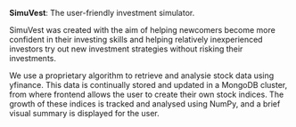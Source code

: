 **SimuVest**: The user-friendly investment simulator. 

SimuVest was created with the aim of helping newcomers become more confident in their investing skills and helping relatively inexperienced investors try out new investment strategies without risking their investments. 

We use a proprietary algorithm to retrieve and analysie stock data using yfinance. This data is continually stored and updated in a MongoDB cluster, from where frontend allows the user to create their own stock indices. 
The growth of these indices is tracked and analysed using NumPy, and a brief visual summary is displayed for the user.  
